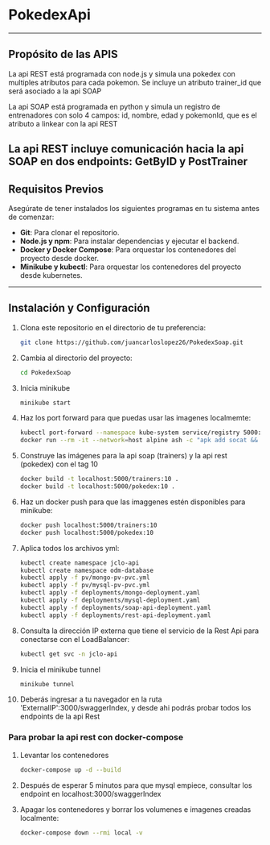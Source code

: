 # PokedexApi
---

## Propósito de las APIS
La api REST está programada con node.js y simula una pokedex con multiples atributos para cada pokemon. Se incluye un atributo trainer_id que será asociado a la api SOAP 

La api SOAP está programada en python y simula un registro de entrenadores con solo 4 campos: id, nombre, edad y pokemonId, que es el atributo a linkear con la api REST

La api REST incluye comunicación hacia la api SOAP en dos endpoints: GetByID y PostTrainer
---

## Requisitos Previos
Asegúrate de tener instalados los siguientes programas en tu sistema antes de comenzar:
- **Git**: Para clonar el repositorio.
- **Node.js y npm**: Para instalar dependencias y ejecutar el backend.
- **Docker y Docker Compose**: Para orquestar los contenedores del proyecto desde docker.
- **Minikube y kubectl**: Para orquestar los contenedores del proyecto desde kubernetes.

---

## Instalación y Configuración

1. Clona este repositorio en el directorio de tu preferencia:

   ```bash
   git clone https://github.com/juancarloslopez26/PokedexSoap.git

2. Cambia al directorio del proyecto:

   ```bash
   cd PokedexSoap

3. Inicia minikube
   ```bash
   minikube start
   
4. Haz los port forward para que puedas usar las imagenes localmemte:
   ```bash
   kubectl port-forward --namespace kube-system service/registry 5000:80
   docker run --rm -it --network=host alpine ash -c "apk add socat && socat TCP-LISTEN:5000,reuseaddr,fork TCP:host.docker.internal:5000"

5. Construye las imágenes para la api soap (trainers) y la api rest (pokedex) con el tag 10
   ```bash
   docker build -t localhost:5000/trainers:10 .
   docker build -t localhost:5000/pokedex:10 .

6. Haz un docker push para que las imaggenes estén disponibles para minikube:
   ```bash
   docker push localhost:5000/trainers:10
   docker push localhost:5000/pokedex:10 
   
7. Aplica todos los archivos yml:
   ```bash
   kubectl create namespace jclo-api  
   kubectl create namespace odm-database
   kubectl apply -f pv/mongo-pv-pvc.yml
   kubectl apply -f pv/mysql-pv-pvc.yml
   kubectl apply -f deployments/mongo-deployment.yaml
   kubectl apply -f deployments/mysql-deployment.yaml
   kubectl apply -f deployments/soap-api-deployment.yaml
   kubectl apply -f deployments/rest-api-deployment.yaml
   
8. Consulta la dirección IP externa que tiene el servicio de la Rest Api para conectarse con el LoadBalancer:
   ```bash
   kubectl get svc -n jclo-api

9. Inicia el minikube tunnel
    ```bash
   minikube tunnel     

10. Deberás ingresar a tu navegador en la ruta 'ExternalIP':3000/swaggerIndex, y desde ahi podrás probar todos los endpoints de la api Rest
 
### Para probar la api rest con docker-compose
1. Levantar los contenedores
   ```bash
   docker-compose up -d --build
2. Después de esperar 5 minutos para que mysql empiece, consultar los endpoint en localhost:3000/swaggerIndex

3. Apagar los contenedores y borrar los volumenes e imagenes creadas localmente:
   ```bash
   docker-compose down --rmi local -v
